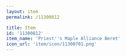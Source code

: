 ```yaml
---
layout: item
permalink: /11300812

title: Item
id: '11300812'
item_name: 'Priest''s Maple Alliance Beret'
icon_url: 'item/icon/11300701.png'
---
```


